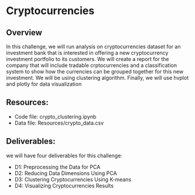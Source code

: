 # Cryptocurrencies

## Overview
In this challenge, we will run analysis on cryptocurrencies dataset for an investment bank that is interested in offering a new cryptocurrency investment portfolio to its customers. We will create a report for the company that will include tradable crptocurrencies and a classification system to show how the currencies can be grouped together for this new investment. We will be using clustering algorithm. Finally, we will use hvplot and plotly for data visualization

## Resources:
- Code file: crypto_clustering.ipynb
- Data file: Resources/crypto_data.csv

## Deliverables:
we will have four deliverables for this challenge:
- D1: Preprocessing the Data for PCA
- D2: Reducing Data Dimensions Using PCA
- D3: Clustering Cryptocurrencies Using K-means
- D4: Visualizing Cryptocurrencies Results
